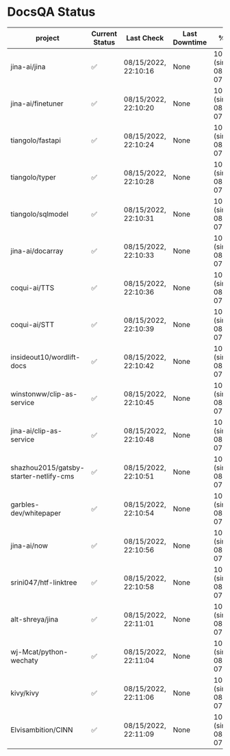 # DocsQA Status

|               project                |Current Status|     Last Check     |Last Downtime|              % Uptime              |
|--------------------------------------|--------------|--------------------|-------------|------------------------------------|
|jina-ai/jina                          |✅            |08/15/2022, 22:10:16|None         |100.000 (since 08/15/2022, 07:09:42)|
|jina-ai/finetuner                     |✅            |08/15/2022, 22:10:20|None         |100.000 (since 08/15/2022, 07:09:42)|
|tiangolo/fastapi                      |✅            |08/15/2022, 22:10:24|None         |100.000 (since 08/15/2022, 07:09:42)|
|tiangolo/typer                        |✅            |08/15/2022, 22:10:28|None         |100.000 (since 08/15/2022, 07:09:42)|
|tiangolo/sqlmodel                     |✅            |08/15/2022, 22:10:31|None         |100.000 (since 08/15/2022, 07:09:42)|
|jina-ai/docarray                      |✅            |08/15/2022, 22:10:33|None         |100.000 (since 08/15/2022, 07:09:42)|
|coqui-ai/TTS                          |✅            |08/15/2022, 22:10:36|None         |100.000 (since 08/15/2022, 07:09:42)|
|coqui-ai/STT                          |✅            |08/15/2022, 22:10:39|None         |100.000 (since 08/15/2022, 07:09:42)|
|insideout10/wordlift-docs             |✅            |08/15/2022, 22:10:42|None         |100.000 (since 08/15/2022, 07:09:42)|
|winstonww/clip-as-service             |✅            |08/15/2022, 22:10:45|None         |100.000 (since 08/15/2022, 07:09:42)|
|jina-ai/clip-as-service               |✅            |08/15/2022, 22:10:48|None         |100.000 (since 08/15/2022, 07:09:42)|
|shazhou2015/gatsby-starter-netlify-cms|✅            |08/15/2022, 22:10:51|None         |100.000 (since 08/15/2022, 07:09:42)|
|garbles-dev/whitepaper                |✅            |08/15/2022, 22:10:54|None         |100.000 (since 08/15/2022, 07:09:42)|
|jina-ai/now                           |✅            |08/15/2022, 22:10:56|None         |100.000 (since 08/15/2022, 07:09:42)|
|srini047/htf-linktree                 |✅            |08/15/2022, 22:10:58|None         |100.000 (since 08/15/2022, 07:09:42)|
|alt-shreya/jina                       |✅            |08/15/2022, 22:11:01|None         |100.000 (since 08/15/2022, 07:09:42)|
|wj-Mcat/python-wechaty                |✅            |08/15/2022, 22:11:04|None         |100.000 (since 08/15/2022, 07:09:42)|
|kivy/kivy                             |✅            |08/15/2022, 22:11:06|None         |100.000 (since 08/15/2022, 07:09:42)|
|Elvisambition/CINN                    |✅            |08/15/2022, 22:11:09|None         |100.000 (since 08/15/2022, 07:09:42)|
